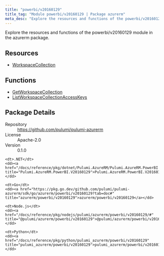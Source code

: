 ```yaml
---
title: "powerbi/v20160129"
title_tag: "Module powerbi/v20160129 | Package azurerm"
meta_desc: "Explore the resources and functions of the powerbi/v20160129 module in the azurerm package."
---
```


<!-- WARNING: this file was generated by Pulumi Docs Generator. -->
<!-- Do not edit by hand unless you're certain you know what you are doing! -->

Explore the resources and functions of the powerbi/v20160129 module in the azurerm package.

<h2 id="resources">Resources</h2>
<ul class="api">
    <li><a href="workspacecollection" title="WorkspaceCollection"><span class="symbol resource"></span>WorkspaceCollection</a></li>
</ul>

<h2 id="functions">Functions</h2>
<ul class="api">
    <li><a href="getworkspacecollection" title="GetWorkspaceCollection"><span class="symbol function"></span>GetWorkspaceCollection</a></li>
    <li><a href="listworkspacecollectionaccesskeys" title="ListWorkspaceCollectionAccessKeys"><span class="symbol function"></span>ListWorkspaceCollectionAccessKeys</a></li>
</ul>

<h2 id="package-details">Package Details</h2>
<dl class="package-details">
	<dt>Repository</dt>
	<dd><a href="https://github.com/pulumi/pulumi-azurerm">https://github.com/pulumi/pulumi-azurerm</a></dd>
	<dt>License</dt>
	<dd>Apache-2.0</dd>
	<dt>Version</dt>
	<dd>0.1.0</dd>
</dl>



<dl class="tabular">

    <dt>.NET</dt>
    <dd><a href="/docs/reference/pkg/dotnet/Pulumi.AzureRM/Pulumi.AzureRM.PowerBI.V20160129.html" title="Pulumi.AzureRM.PowerBI.V20160129">Pulumi.AzureRM.PowerBI.V20160129</a></dd>

    <dt>Go</dt>
    <dd><a href="https://pkg.go.dev/github.com/pulumi/pulumi-azurerm/sdk/go/azurerm/powerbi/v20160129?tab=doc#" title="azurerm/powerbi/v20160129">azurerm/powerbi/v20160129</a></dd>

    <dt>Node.js</dt>
    <dd><a href="/docs/reference/pkg/nodejs/pulumi/azurerm/powerbi/v20160129/#" title="@pulumi/azurerm/powerbi/v20160129">@pulumi/azurerm/powerbi/v20160129</a></dd>

    <dt>Python</dt>
    <dd><a href="/docs/reference/pkg/python/pulumi_azurerm/powerbi/v20160129" title="pulumi_azurerm/powerbi/v20160129">pulumi_azurerm/powerbi/v20160129</a></dd>

</dl>

